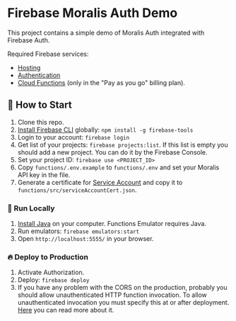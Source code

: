 # Firebase Moralis Auth Demo

This project contains a simple demo of Moralis Auth integrated with Firebase Auth.

Required Firebase services:

- [Hosting](https://firebase.google.com/docs/hosting)
- [Authentication](https://firebase.google.com/docs/auth)
- [Cloud Functions](https://firebase.google.com/docs/functions) (only in the "Pay as you go" billing plan).

## 🚀 How to Start

1. Clone this repo.
2. [Install Firebase CLI](https://firebase.google.com/docs/cli) globally: `npm install -g firebase-tools`
3. Login to your account: `firebase login`
4. Get list of your projects: `firebase projects:list`. If this list is empty you should add a new project. You can do it by the Firebase Console.
5. Set your project ID: `firebase use <PROJECT_ID>`
6. Copy `functions/.env.example` to `functions/.env` and set your Moralis API key in the file.
7. Generate a certificate for [Service Account](https://firebase.google.com/support/guides/service-accounts) and copy it to `functions/src/serviceAccountCert.json`.

### 🔌 Run Locally

1. [Install Java](https://www.oracle.com/java/technologies/javase/jdk18-archive-downloads.html) on your computer. Functions Emulator requires Java.
2. Run emulators: `firebase emulators:start`
3. Open `http://localhost:5555/` in your browser.

### 🔥 Deploy to Production

1. Activate Authorization.
2. Deploy: `firebase deploy`
3. If you have any problem with the CORS on the production, probably you should allow unauthenticated HTTP function invocation. To allow unauthenticated invocation you must specify this at or after deployment. [Here](https://cloud.google.com/functions/docs/securing/managing-access-iam#allowing_unauthenticated_http_function_invocation) you can read more about it.
